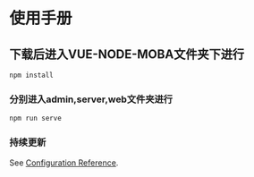 # 使用手册

## 下载后进入VUE-NODE-MOBA文件夹下进行
```
npm install
```

### 分别进入admin,server,web文件夹进行
```
npm run serve
```

### 持续更新
See [Configuration Reference](https://cli.vuejs.org/config/).
